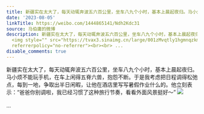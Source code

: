 ```yaml
---
title: 新疆实在太大了，每天动辄奔波五六百公里，坐车八九个小时，基本上晨起夜归。马小烦不能玩手机，在车上闲得五脊六兽，抱怨不断。于是我考虑把日程调得松弛点，每...
date: '2023-08-05'
linkTitle: https://weibo.com/1444865141/Ndh2Kdc31
source: 马伯庸的微博
description: 新疆实在太大了，每天动辄奔波五六百公里，坐车八九个小时，基本上晨起夜归。马小烦不能玩手机，在车上闲得五脊六兽，抱怨不断。于是我考虑把日程调得松弛点，每到一地，争取出半日闲暇，让他在酒店里写写暑假作业什么的。他立刻表示：“爸爸你别调啦，我已经习惯了这种旅行节奏，看看外面风景挺好～”
  <img style="" src="https://tvax3.sinaimg.cn/large/001zMvqtly1hgmnqzkm7pj63402c0npf02.jpg"
  referrerpolicy="no-referrer"><br><br> ...
disable_comments: true
---
```

新疆实在太大了，每天动辄奔波五六百公里，坐车八九个小时，基本上晨起夜归。马小烦不能玩手机，在车上闲得五脊六兽，抱怨不断。于是我考虑把日程调得松弛点，每到一地，争取出半日闲暇，让他在酒店里写写暑假作业什么的。他立刻表示：“爸爸你别调啦，我已经习惯了这种旅行节奏，看看外面风景挺好～” <img style="" src="https://tvax3.sinaimg.cn/large/001zMvqtly1hgmnqzkm7pj63402c0npf02.jpg" referrerpolicy="no-referrer"><br><br> ...